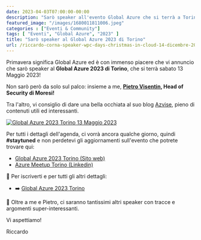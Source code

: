 ```yaml
---
date: 2023-04-03T07:00:00-00:00
description: "Sarò speaker all'evento Global Azure che si terrà a Torino il 13 Maggio 2023"
featured_image: "/images/1680011811006.jpeg"
categories : ["Eventi & Community"]
tags: [ "Eventi", "Global Azure", "2023" ]
title: "Sarò speaker al Global Azure 2023 di Torino"
url: /riccardo-corna-speaker-wpc-days-christmas-in-cloud-14-dicembre-2022
---
```

Primavera significa Global Azure ed è con immenso piacere che vi annuncio che sarò speaker al **Global Azure 2023 di Torino**, che si terrà sabato 13 Maggio 2023!

Non sarò però da solo sul palco: insieme a me, **[Pietro Visentin](https://www.linkedin.com/in/pietrovisentin/), Head of Security di Moresi!**

Tra l'altro, vi consiglio di dare una bella occhiata al suo blog [Azvise](https://azvise.com/), pieno di contenuti utili ed interessanti.

[![Global Azure 2023 Torino 13 Maggio 2023](/images/1680011811006.jpeg)](https://globalazuretorino.welol.it/)

Per tutti i dettagli dell'agenda, ci vorrà ancora qualche giorno, quindi **#staytuned** e non perdetevi gli aggiornamenti sull'evento che potrete trovare qui:
- [Global Azure 2023 Torino (Sito web)](https://globalazuretorino.welol.it/)
- [Azure Meetup Torino (Linkedin)](https://www.linkedin.com/company/azure-meetup-torino/)

📌 Per iscriverti e per tutti gli altri dettagli:  
- ➡️ [Global Azure 2023 Torino](https://www.eventbrite.com/e/biglietti-global-azure-torino-2023-560513700567)

🎤 Oltre a me e Pietro, ci saranno tantissimi altri speaker con tracce e argomenti super-interessanti.

Vi aspettiamo!

Riccardo